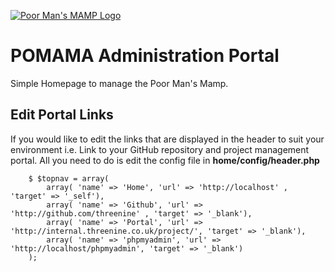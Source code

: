 [![Poor Man's MAMP Logo](https://threenine.co.uk/wp-content/uploads/2016/08/poormansmamp.png)](https://threenine.co.uk/setting-php7-development-mac-osx/)

# POMAMA Administration Portal

Simple Homepage to manage the Poor Man's Mamp.

## Edit Portal Links

If you would like to edit the links that are displayed  in the header to suit  your environment i.e. Link to your GitHub repository and project management portal.  All you need to do is edit the config file in **home/config/header.php**

		$ $topnav = array(
			array( 'name' => 'Home', 'url' => 'http://localhost' , 'target' => '_self'),
			array( 'name' => 'Github', 'url' => 'http://github.com/threenine' , 'target' => '_blank'),
			array( 'name' => 'Portal', 'url' => 'http://internal.threenine.co.uk/project/', 'target' => '_blank'),
			array( 'name' => 'phpmyadmin', 'url' => 'http://localhost/phpmyadmin', 'target' => '_blank')
		);

